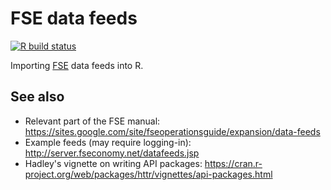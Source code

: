 # FSE data feeds

<!-- badges: start -->
  [![R build status](https://github.com/rfse/fse/workflows/R-CMD-check/badge.svg)](https://github.com/rfse/fse/actions)
<!-- badges: end -->


Importing [FSE](https://www.fseconomy.net) data feeds into R.



## See also

- Relevant part of the FSE manual: https://sites.google.com/site/fseoperationsguide/expansion/data-feeds
- Example feeds (may require logging-in): http://server.fseconomy.net/datafeeds.jsp
- Hadley's vignette on writing API packages: https://cran.r-project.org/web/packages/httr/vignettes/api-packages.html
